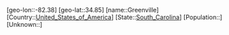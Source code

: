 ﻿---
location: [34.85,-82.38]
type: City
tags:
- geo/City


SpocWebEntityId: 30557
isDeleted: false
confidential: public

---
[geo-lon::-82.38]
[geo-lat::34.85]
[name::Greenville]
[Country::[United_States_of_America](geo/Continent/North-America/United_States_of_America.md)]
[State::[South_Carolina](geo/Continent/North-America/United_States_of_America/South_Carolina.md)]
[Population::]
[Unknown::]

